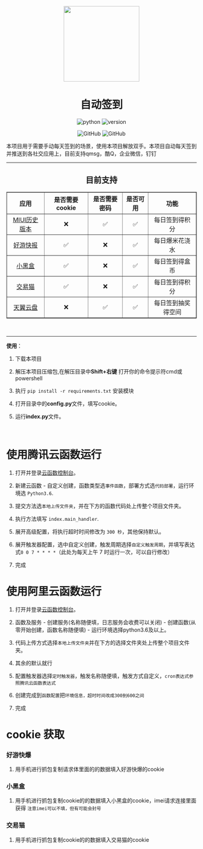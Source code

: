 <p align="center">
    <img src="https://www.clover1420.top/img/aa.jpg" width="auto" height="200">
</p>
<h1 align="center">自动签到</h1>
<p align="center">
    <img src="https://img.shields.io/badge/python-v3.10.4-blue" alt="python"/>
    <img src="https://img.shields.io/github/v/tag/clover1420/AutoSign?label=version" alt="version"/>
</p>
<p align="center">
    <a href="https://github.com/clover1420/AutoSign" style="text-decoration:none">
        <img src="https://img.shields.io/twitter/url?label=github&logo=github&style=social&url=https%3A%2F%2Fgithub.com%2Fclover1420%2FAutoSign" alt="GitHub"/>
    </a>
    <a href="https://gitee.com/clover1314/AutoSign" style="text-decoration:none">
        <img src="https://img.shields.io/twitter/url?label=gitee&logo=gitee&style=social&url=https%3A%2F%2Fgitee.com%2Fclover1314%2Fauto-sign" alt="GitHub"/>
    </a>
</p>
本项目用于需要手动每天签到的场景，使用本项目解放双手。本项目自动每天签到并推送到各社交应用上，目前支持qmsg，酷Q，企业微信，钉钉

<hr style="height: 1px;">
<h2 align="center">目前支持</h2>
<table align="center" border="1" style="text-align:center">
  <tr>
    <th style="text-align:center">应用</th>
    <th style="text-align:center">是否需要cookie</th>
    <th style="text-align:center">是否需要密码</th>
    <th style="text-align:center">是否可用</th>
    <th style="text-align:center">功能</th>
  </tr>
  <tr>
    <td><a href="https://miuiver.com/">MIUI历史版本</a></td>
    <td>❌</td>
    <td>✅</td>
    <td>✅</td>
    <td>每日签到得积分</td>
  </tr>
  <tr>
    <td><a href="https://www.3839.com/">好游快报</a></td>
    <td>✅</td>
    <td>❌</td>
    <td>✅</td>
    <td>每日爆米花浇水</td>
  </tr>
  <tr>
    <td><a href="https://www.xiaoheihe.cn/home">小黑盒</a></td>
    <td>✅</td>
    <td>❌</td>
    <td>✅</td>
    <td>每日签到得盒币</td>
  </tr>
  <tr>
    <td><a href="https://www.jiaoyimao.com/">交易猫</a></td>
    <td>✅</td>
    <td>❌</td>
    <td>✅</td>
    <td>每日签到得积分</td>
  </tr>
  <tr>
    <td><a href="https://cloud.189.cn/web/login.html">天翼云盘</a></td>
    <td>❌</td>
    <td>✅</td>
    <td>✅</td>
    <td>每日签到抽奖得空间</td>
  </tr>
</table>

<br>

---

**使用**：

1. 下载本项目

2. 解压本项目压缩包,在解压目录中**Shift+右键** 打开你的命令提示符cmd或powershell

3. 执行 `pip install -r requirements.txt` 安装模块

4. 打开目录中的**config.py**文件，填写cookie。

5. 运行**index.py**文件。

<br>

# 使用腾讯云函数运行

1. 打开并登录[云函数控制台](https://console.cloud.tencent.com/scf/list)。

2. 新建云函数 - 自定义创建，函数类型选`事件函数`，部署方式选`代码部署`，运行环境选 `Python3.6`.

3. 提交方法选`本地上传文件夹`，并在下方的函数代码处上传整个项目文件夹。

4. 执行方法填写 `index.main_handler`.

5. 展开高级配置，将执行超时时间修改为 `300 秒`，其他保持默认。

6. 展开触发器配置，选中自定义创建，触发周期选择`自定义触发周期`，并填写表达式`0 0 7 * * * *`（此处为每天上午 7 时运行一次，可以自行修改）

7. 完成

# 使用阿里云函数运行

1. 打开并登录[云函数控制台](https://fcnext.console.aliyun.com/overview)。

2. 函数及服务 - 创建服务(名称随便填，日志服务会收费可以关闭) - 创建函数(从零开始创建，函数名称随便填) - 运行环境选择python3.6及以上。

3. 代码上传方式选择`本地上传文件夹`并在下方的选择文件夹处上传整个项目文件夹。

4. 其余的默认就行

5. 配置触发器选择`定时触发器`，触发名称随便填，触发方式自定义，`cron表达式参照腾讯云函数表达式`

6. 创建完成到`函数配置`把`环境信息，超时时间改成300到600之间`

7. 完成

# cookie 获取

### 好游快爆

1. 用手机进行抓包复制请求体里面的的数据填入好游快爆的cookie

### 小黑盒

1. 用手机进行抓包复制cookie的的数据填入小黑盒的cookie，imei请求连接里面获得 `注意imei可以不填，但有可能会封号`

### 交易猫

1. 用手机进行抓包复制cookie的的数据填入交易猫的cookie
